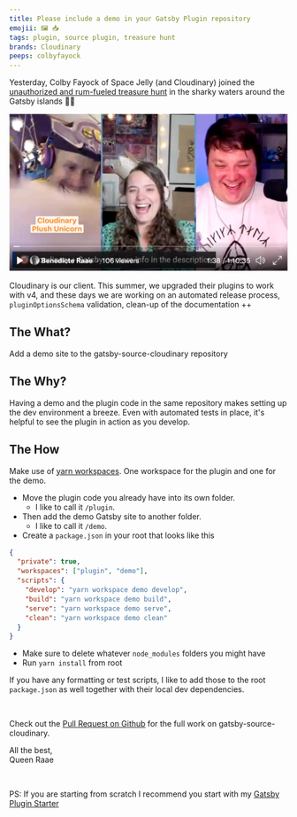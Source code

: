 ```yaml
---
title: Please include a demo in your Gatsby Plugin repository
emojii: 🖼 📥
tags: plugin, source plugin, treasure hunt
brands: Cloudinary
peeps: colbyfayock
---
```


Yesterday, Colby Fayock of Space Jelly (and Cloudinary) joined the [unauthorized and rum-fueled treasure hunt](https://youtu.be/IicwkJCNy7k) in the sharky waters around the Gatsby islands 🏴‍☠️

[![Screendump of Ola, me, and Colby laughing with a blurry plush unicorn covering Lillian's face](./screengrab.jpg)](https://youtu.be/IicwkJCNy7k)

Cloudinary is our client. This summer, we upgraded their plugins to work with v4, and these days we are working on an automated release process, `pluginOptionsSchema` validation, clean-up of the documentation ++

## The What?

Add a demo site to the gatsby-source-cloudinary repository

## The Why?

Having a demo and the plugin code in the same repository makes setting up the dev environment a breeze. Even with automated tests in place, it's helpful to see the plugin in action as you develop.

## The How

Make use of [yarn workspaces](https://classic.yarnpkg.com/lang/en/docs/workspaces/). One workspace for the plugin and one for the demo.

- Move the plugin code you already have into its own folder.
  - I like to call it `/plugin`.
- Then add the demo Gatsby site to another folder.
  - I like to call it `/demo`.
- Create a `package.json` in your root that looks like this

```json
{
  "private": true,
  "workspaces": ["plugin", "demo"],
  "scripts": {
    "develop": "yarn workspace demo develop",
    "build": "yarn workspace demo build",
    "serve": "yarn workspace demo serve",
    "clean": "yarn workspace demo clean"
  }
}
```

- Make sure to delete whatever `node_modules` folders you might have
- Run `yarn install` from root

If you have any formatting or test scripts, I like to add those to the root `package.json` as well together with their local dev dependencies.

&nbsp;

Check out the [Pull Request on Github](https://github.com/cloudinary-devs/gatsby-source-cloudinary/pull/41) for the full work on gatsby-source-cloudinary.

All the best,  
Queen Raae

&nbsp;

PS: If you are starting from scratch I recommend you start with my [Gatsby Plugin Starter](https://github.com/queen-raae/gatsby-plugin-starter)
